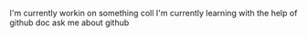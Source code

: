 I'm currently workin on something coll
I'm currently learning with the help of github doc
ask me about github
